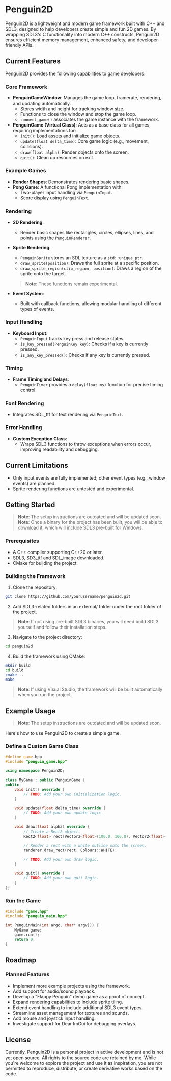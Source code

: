 # Penguin2D

Penguin2D is a lightweight and modern game framework built with C++ and SDL3, designed to help developers create simple and fun 2D games. By wrapping SDL3's C functionality into modern C++ constructs, Penguin2D ensures efficient memory management, enhanced safety, and developer-friendly APIs.

## Current Features
Penguin2D provides the following capabilities to game developers:

### Core Framework
- **PenguinGameWindow**: Manages the game loop, framerate, rendering, and updating automatically.
  - Stores width and height for tracking window size.
  - Functions to close the window and stop the game loop.
  - `connect_game()` associates the game instance with the framework.
- **PenguinGame (Virtual Class)**: Acts as a base class for all games, requiring implementations for:
  - `init()`: Load assets and initialize game objects.
  - `update(float delta_time)`: Core game logic (e.g., movement, collisions).
  - `draw(float alpha)`: Render objects onto the screen.
  - `quit()`: Clean up resources on exit.

### Example Games
- **Render Shapes**: Demonstrates rendering basic shapes.
- **Pong Game**: A functional Pong implementation with:
  - Two-player input handling via `PenguinInput`.
  - Score display using `PenguinText`.
  
### Rendering
- **2D Rendering**:
  - Render basic shapes like rectangles, circles, ellipses, lines, and points using the `PenguinRenderer`.
- **Sprite Rendering**:
  - `PenguinSprite` stores an SDL texture as a `std::unique_ptr`.
  - `draw_sprite(position)`: Draws the full sprite at a specific position.
  - `draw_sprite_region(clip_region, position)`: Draws a region of the sprite onto the target.
  > **Note**: These functions remain experimental.

- **Event System**:
  - Built with callback functions, allowing modular handling of different types of events.

### Input Handling
- **Keyboard Input**:
  - `PenguinInput` tracks key press and release states.
  - `is_key_pressed(PenguinKey key)`: Checks if a key is currently pressed.
  - `is_any_key_pressed()`: Checks if any key is currently pressed.

### Timing
- **Frame Timing and Delays**:
  - `PenguinTimer` provides a `delay(float ms)` function for precise timing control.

### Font Rendering
- Integrates SDL_ttf for text rendering via `PenguinText`.

### Error Handling
- **Custom Exception Class**:
  - Wraps SDL3 functions to throw exceptions when errors occur, improving readability and debugging.

## Current Limitations
- Only input events are fully implemented; other event types (e.g., window events) are planned.
- Sprite rendering functions are untested and experimental.

## Getting Started
> **Note**: The setup instructions are outdated and will be updated soon.
> **Note**: Once a binary for the project has been built, you will be able to download it, which will include SDL3 pre-built for Windows.

### Prerequisites
- A C++ compiler supporting C++20 or later.
- SDL3, SD3_ttf and SDL_image downloaded.
- CMake for building the project.

### Building the Framework
1. Clone the repository:

```bash
git clone https://github.com/yourusername/penguin2d.git
```
2. Add SDL3-related folders in an external/ folder under the root folder of the project.
> **Note**: If not using pre-built SDL3 binaries, you will need build SDL3 yourself and follow their installation steps.
3. Navigate to the project directory:
```bash
cd penguin2d
```
4. Build the framework using CMake:
```bash
mkdir build
cd build  
cmake ..  
make
```
 > **Note**: If using Visual Studio, the framework will be built automatically when you run the project.

## Example Usage
> **Note**: The setup instructions are outdated and will be updated soon.

Here's how to use Penguin2D to create a simple game.

### Define a Custom Game Class

```cpp
#define game.hpp
#include "penguin_game.hpp"

using namespace Penguin2D;

class MyGame : public PenguinGame {
public:
    void init() override {
        // TODO: Add your own initialization logic.
    }

    void update(float delta_time) override {
        // TODO: Add your own update logic.
    }

    void draw(float alpha) override {
        // Create a Rect2 object.
        Rect2<float> rect(Vector2<float>(100.0, 100.0), Vector2<float>(100.0, 100.0));

        // Render a rect with a white outline onto the screen.
        renderer.draw_rect(rect, Colours::WHITE);

        // TODO: Add your own draw logic.
    }

    void quit() override {
        // TODO: Add your own quit logic.
    }
};
```

### Run the Game

```cpp
#include "game.hpp"
#include "penguin_main.hpp"

int PenguinMain(int argc, char* argv[]) {
    MyGame game;
    game.run();
    return 0;
}
```

## Roadmap
### Planned Features
- Implement more example projects using the framework.
- Add support for audio/sound playback.
- Develop a "Flappy Penguin" demo game as a proof of concept.
- Expand rendering capabilities to include sprite tiling.
- Extend event handling to include additional SDL3 event types.
- Streamline asset management for textures and sounds.
- Add mouse and joystick input handling.
- Investigate support for Dear ImGui for debugging overlays.

## License
Currently, Penguin2D is a personal project in active development and is not yet open source. All rights to the source code are retained by me. While you're welcome to explore the project and use it as inspiration, you are not permitted to reproduce, distribute, or create derivative works based on the code.
